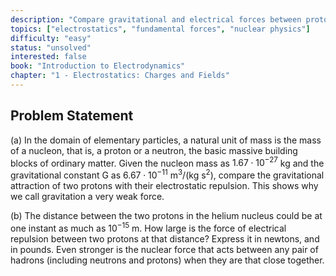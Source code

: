 ```yaml
---
description: "Compare gravitational and electrical forces between protons, and calculate electrical repulsion force in a helium nucleus"
topics: ["electrostatics", "fundamental forces", "nuclear physics"]
difficulty: "easy"
status: "unsolved"
interested: false
book: "Introduction to Electrodynamics"
chapter: "1 - Electrostatics: Charges and Fields"
---
```


## Problem Statement
(a) In the domain of elementary particles, a natural unit of mass is the mass of a nucleon, that is, a proton or a neutron, the basic massive building blocks of ordinary matter. Given the nucleon mass as $1.67 \cdot 10^{-27}$ kg and the gravitational constant G as $6.67 \cdot 10^{-11}$ $\text{m}^3/(\text{kg s}^2)$, compare the gravitational attraction of two protons with their electrostatic repulsion. This shows why we call gravitation a very weak force.

(b) The distance between the two protons in the helium nucleus could be at one instant as much as $10^{-15}$ m. How large is the force of electrical repulsion between two protons at that distance? Express it in newtons, and in pounds. Even stronger is the nuclear force that acts between any pair of hadrons (including neutrons and protons) when they are that close together.
